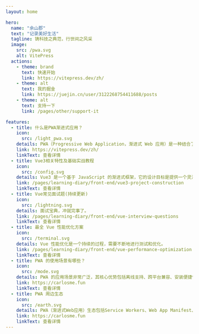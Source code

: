 ```yaml
---
layout: home

hero:
  name: "余山郡"
  text: "记录美好生活"
  tagline: 铸科技之典范，行世间之风采
  image:
    src: /pwa.svg
    alt: VitePress
  actions:
    - theme: brand
      text: 快速开始
      link: https://vitepress.dev/zh/
    - theme: alt
      text: 我的掘金
      link: https://juejin.cn/user/3122268754411688/posts
    - theme: alt
      text: 支持一下
      link: /pages/other/support-it

features:
  - title: 什么是PWA渐进式应用？
    icon:
      src: /light_pwa.svg
    details: PWA（Progressive Web Application，渐进式 Web 应用）是一种结合了传统 Web 应用与原生移动应用优势的应用程序。PWA 利用现代 Web 技术提供用户体验接近原生应用的 Web 应用
    link: https://vitepress.dev/zh/
    linkText: 查看详情
  - title: Vue3相关特性及基础实战教程
    icon:
      src: /config.svg
    details: Vue3 是一个基于 JavaScript 的渐进式框架，它的设计目标是提供一个灵活、可扩展的开发环境，使得开发者能够轻松构建复杂的 Web 应用程序。
    link: /pages/learning-diary/front-end/vue3-project-construction
    linkText: 查看详情
  - title: Vue常见面试题(持续更新)
    icon:
      src: /lightning.svg
    details: 面试宝典，冲就完事了。
    link: /pages/learning-diary/front-end/vue-interview-questions
    linkText: 查看详情
  - title: 最全 Vue 性能优化方案
    icon:
      src: /terminal.svg
    details: Vue 性能优化是一个持续的过程，需要不断地进行测试和优化。
    link: /pages/learning-diary/front-end/vue-performance-optimization
    linkText: 查看详情
  - title: PWA 的使用场景有哪些？
    icon:
      src: /mode.svg
    details: PWA 的应用场景非常广泛，其核心优势包括离线支持、跨平台兼容、安装便捷性等，使其适用于各种类型的应用和服务。无论是商业、教育、医疗还是娱乐领域，PWA 都能够提供流畅、高效和可靠的用户体验。
    link: https://carlosme.fun
    linkText: 查看详情
  - title: PWA 周边生态
    icon:
      src: /earth.svg
    details: PWA（渐进式Web应用）生态包括Service Workers、Web App Manifest、响应式设计、离线支持、推送通知和应用缓存等技术，旨在提升Web应用的性能和用户体验，接近原生应用的功能。
    link: https://carlosme.fun
    linkText: 查看详情
---
```

<!-- 访问量组件 -->
<VisitorPanel />